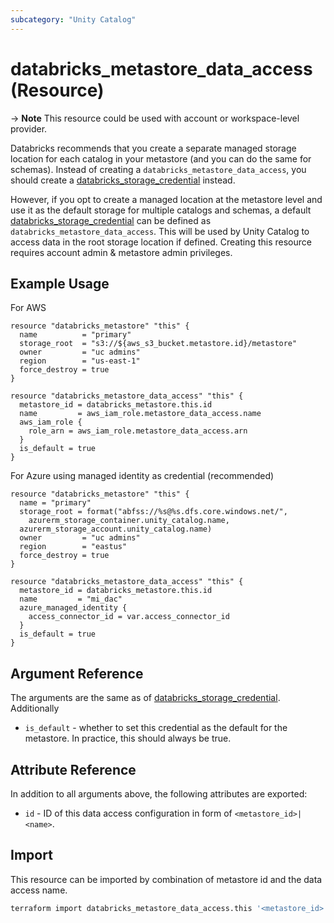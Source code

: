 ```yaml
---
subcategory: "Unity Catalog"
---
```

# databricks_metastore_data_access (Resource)

-> **Note** This resource could be used with account or workspace-level provider.

Databricks recommends that you create a separate managed storage location for each catalog in your metastore (and you can do the same for schemas). Instead of creating a `databricks_metastore_data_access`, you should create a [databricks_storage_credential](storage_credential.md) instead.

However, if you opt to create a managed location at the metastore level and use it as the default storage for multiple catalogs and schemas, a default [databricks_storage_credential](storage_credential.md) can be defined as `databricks_metastore_data_access`. This will be used by Unity Catalog to access data in the root storage location if defined. Creating this resource requires account admin & metastore admin privileges.

## Example Usage

For AWS

```hcl
resource "databricks_metastore" "this" {
  name          = "primary"
  storage_root  = "s3://${aws_s3_bucket.metastore.id}/metastore"
  owner         = "uc admins"
  region        = "us-east-1"
  force_destroy = true
}

resource "databricks_metastore_data_access" "this" {
  metastore_id = databricks_metastore.this.id
  name         = aws_iam_role.metastore_data_access.name
  aws_iam_role {
    role_arn = aws_iam_role.metastore_data_access.arn
  }
  is_default = true
}
```

For Azure using managed identity as credential (recommended)

```hcl
resource "databricks_metastore" "this" {
  name = "primary"
  storage_root = format("abfss://%s@%s.dfs.core.windows.net/",
    azurerm_storage_container.unity_catalog.name,
  azurerm_storage_account.unity_catalog.name)
  owner         = "uc admins"
  region        = "eastus"
  force_destroy = true
}

resource "databricks_metastore_data_access" "this" {
  metastore_id = databricks_metastore.this.id
  name         = "mi_dac"
  azure_managed_identity {
    access_connector_id = var.access_connector_id
  }
  is_default = true
}
```

## Argument Reference

The arguments are the same as of [databricks_storage_credential](storage_credential.md). Additionally

* `is_default` -  whether to set this credential as the default for the metastore. In practice, this should always be true.

## Attribute Reference

In addition to all arguments above, the following attributes are exported:

* `id` - ID of this data access configuration in form of `<metastore_id>|<name>`.

## Import

This resource can be imported by combination of metastore id and the data access name.

```bash
terraform import databricks_metastore_data_access.this '<metastore_id>|<name>'
```

